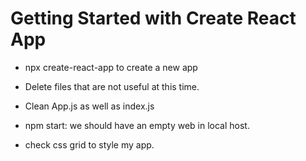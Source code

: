 # Getting Started with Create React App

- npx create-react-app to create a new app

- Delete files that are not useful at this time.

- Clean App.js as well as index.js

- npm start: we should have an empty web in local host.

- check css grid to style my app.